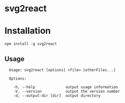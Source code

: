 # svg2react

# Installation

```
npm install -g svg2react
```

## Usage

```
  Usage: svg2react [options] <file> [otherFiles...]

  Options:

    -h, --help              output usage information
    -V, --version           output the version number
    -d, --output-dir [dir]  output directory
```
